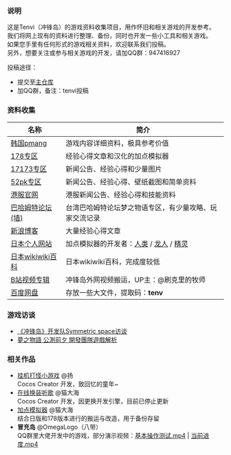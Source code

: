 ### 说明

这是Tenvi（冲锋岛）的游戏资料收集项目，用作怀旧和相关游戏的开发参考。  
我们将网上现有的资料进行整理、备份，同时也开发一些小工具和相关游戏。  
如果您手里有任何形式的游戏相关资料，欢迎联系我们投稿。  
另外，想要关注或参与相关游戏的开发，请加QQ群：947416927  

投稿途径：
- 提交至[主仓库](https://gitee.com/tenvix/index)   
- 加QQ群，备注：tenvi投稿


### 资料收集

| 名称 | 简介 |
| -- | -- |
| [韩国pmang](http://file.pmang.com/images/pmang/tenvi/ob/guide/guide.html) | 游戏内容详细资料，极具参考价值 |
| [178专区](http://cfd.178.com/) | 经验心得文章和汉化的加点模拟器 |
| [17173专区](http://cfd.17173.com/) | 新闻公告、经验心得和少量图片 |
| [52pk专区](https://cfd.52pk.com/) | 新闻公告、经验心得、壁纸截图和简单资料 |
| [港服官网](http://tenvi.hehagame.com/) | 港服新闻公告、经验心得和技能资料 |
| [巴哈姆特论坛(墙)](https://forum.gamer.com.tw/B.php?bsn=16208) | 台湾巴哈姆特论坛梦之物语专区，有少量攻略、玩家交流记录 |
| [新浪博客](http://blog.sina.com.cn/chongfengdao) | 大量经验心得文章 |
| [日本个人网站](http://www.e-douguya.com/tenvi/) | 加点模拟器的开发者：[人类](http://www.e-douguya.com/tenvi/sim/a/index.php) / [龙人](http://www.e-douguya.com/tenvi/sim/s/index.php) / [精灵](http://www.e-douguya.com/tenvi/sim/t/index.php)   |
| [日本wikiwiki百科](https://wikiwiki.jp/nextenvi/?cmd=list) | 日本wikiwiki百科，完成度较低 |
| [B站视频专辑](https://www.bilibili.com/video/BV1dE411o7mS)   | 冲锋岛外网视频搬运，UP主：@刷克里的牧师 |
| [百度网盘](https://pan.baidu.com/s/19vf4gf3X9UJ7WLN7Vs_WXg) | 存放一些大文件，提取码：**tenv** |

### 游戏访谈
- [《冲锋岛》开发队Symmetric space访谈](http://news.17173.com/content/2008-12-11/20081211114236163,1.shtml)
- [夢之物語 公測前夕 開發團隊遊戲解析](http://tenvi.hehagame.com/ShowArt.php?id=97202)

### 相关作品
- [挂机打怪小游戏](http://675922469.xyz) @扬  
  Cocos Creator 开发，致回忆的童年~
- [在线换装听歌](https://tenvix.meow42.cn/web/) @猫大海  
  Cocos Creator 开发，因更换开发引擎，目前已停止更新
- [加点模拟器](https://tenvix.gitee.io/tenvi-skill-box/) @猫大海  
  结合日版和178版本进行的搬运与改造，用于备份存留
- **冒充岛** @OmegaLogo（八带）  
  QQ群里大佬开发中的游戏，部分演示视频：[基本操作测试.mp4](http://tenvi.meow42.cn/video/8d/20201207%E5%9F%BA%E6%9C%AC%E6%93%8D%E4%BD%9C%E6%B5%8B%E8%AF%95.mp4) | [当前进度.mp4](http://tenvi.meow42.cn/video/8d/20201209%E5%BD%93%E5%89%8D%E8%BF%9B%E5%BA%A6.mp4)